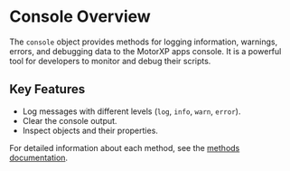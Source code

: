 # Console Overview

The `console` object provides methods for logging information, warnings, errors, and debugging data to the MotorXP apps console. It is a powerful tool for developers to monitor and debug their scripts.

## Key Features
- Log messages with different levels (`log`, `info`, `warn`, `error`).
- Clear the console output.
- Inspect objects and their properties.

For detailed information about each method, see the [methods documentation](methods/index.md).
